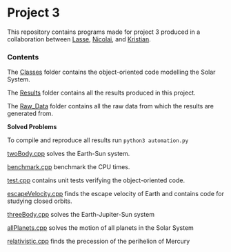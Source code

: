 # Project 3

This repository contains programs made for project 3 produced in a collaboration between [Lasse](https://github.com/lasselb87), [Nicolai](https://github.com/nicolossus), and [Kristian](https://github.com/KristianWold).


### Contents

The [Classes](https://github.com/nicolossus/FYS3150/tree/master/Project3/Classes) folder contains the object-oriented code modelling the Solar System.

The [Results](https://github.com/nicolossus/FYS3150/tree/master/Project3/Results) folder contains all the results produced in this project.

The [Raw_Data](https://github.com/nicolossus/FYS3150/tree/master/Project3/Raw_Data) folder contains all the raw data from which the results are generated from.

**Solved Problems**

To compile and reproduce all results run `python3 automation.py`

[twoBody.cpp](https://github.com/nicolossus/FYS3150/blob/master/Project3/twoBody.cpp) solves the Earth-Sun system.

[benchmark.cpp](https://github.com/nicolossus/FYS3150/blob/master/Project3/benchmark.cpp) benchmark the CPU times.

[test.cpp](https://github.com/nicolossus/FYS3150/blob/master/Project3/test.cpp) contains unit tests verifying the object-oriented code.

[escapeVelocity.cpp](https://github.com/nicolossus/FYS3150/blob/master/Project3/escapeVelocity.cpp) finds the escape velocity of Earth and contains code for studying closed orbits.

[threeBody.cpp](https://github.com/nicolossus/FYS3150/blob/master/Project3/threeBody.cpp) solves the Earth-Jupiter-Sun system

[allPlanets.cpp](https://github.com/nicolossus/FYS3150/blob/master/Project3/allPlanets.cpp) solves the motion of all planets in the Solar System

[relativistic.cpp](https://github.com/nicolossus/FYS3150/blob/master/Project3/relativistic.cpp) finds the precession of the perihelion of Mercury 
